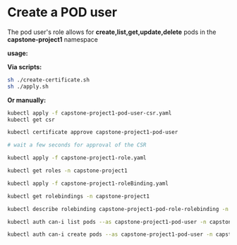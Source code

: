 # Create a POD user

The pod user's role allows for **create,list,get,update,delete** pods
in the **capstone-project1** namespace

**usage:**

**Via scripts:**

```sh
sh ./create-certificate.sh
sh ./apply.sh
```

**Or manually:**

```sh
kubectl apply -f capstone-project1-pod-user-csr.yaml
kubectl get csr

kubectl certificate approve capstone-project1-pod-user

# wait a few seconds for approval of the CSR

kubectl apply -f capstone-project1-role.yaml

kubectl get roles -n capstone-project1

kubectl apply -f capstone-project1-roleBinding.yaml

kubectl get rolebindings -n capstone-project1

kubectl describe rolebinding capstone-project1-pod-role-rolebinding -n capstone-project1

kubectl auth can-i list pods --as capstone-project1-pod-user -n capstone-project1

kubectl auth can-i create pods --as capstone-project1-pod-user -n capstone-project1
```
